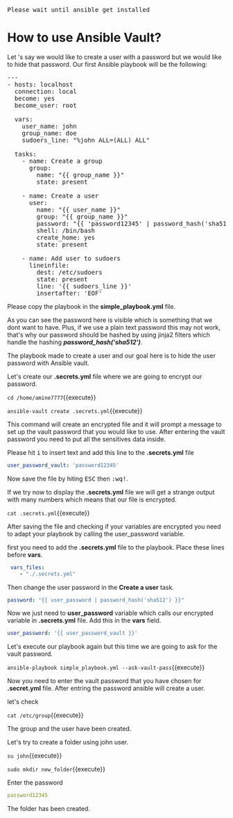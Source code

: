  <kbd>Please wait until ansible get installed</kbd>

# How to use Ansible Vault?

Let 's say we would like to create a user with a password but we would like to hide that password. Our first Ansible playbook will be the following:

<pre class="file" data-target="clipboard">
---
- hosts: localhost
  connection: local
  become: yes
  become_user: root
  
  vars:
    user_name: john
    group_name: doe
    sudoers_line: "%john ALL=(ALL) ALL"
    
  tasks:
    - name: Create a group
      group:
        name: "{{ group_name }}"
        state: present

    - name: Create a user
      user:
        name: "{{ user_name }}"
        group: "{{ group_name }}"
        password: "{{ 'password12345' | password_hash('sha512') }}"
        shell: /bin/bash
        create_home: yes
        state: present
        
    - name: Add user to sudoers 
      lineinfile:
        dest: /etc/sudoers
        state: present
        line: '{{ sudoers_line }}'
        insertafter: 'EOF'
</pre>

Please copy the playbook in the  **simple_playbook.yml** file.

As you can see the password here is visible which is something that we dont want to have. Plus, if we use a plain text password this may not work, that's why our password should be hashed by using jinja2 filters which handle the hashing ***password_hash('sha512')***.

The playbook made to create a user and our goal here is to hide the user password with Ansible vault.

Let's create our **.secrets.yml** file where we are going to encrypt our password.

`cd /home/amine7777`{{execute}}

`ansible-vault create .secrets.yml`{{execute}}

This command will create an encrypted file and it will prompt a message to set up the vault password that you would like to use. After entering the vault password you need to put all the sensitives data inside.

Please hit  <kbd>i</kbd> to insert text and add this line to the **.secrets.yml** file 

```yaml
user_password_vault: 'password12345'

```
Now save the file by hiting 
 <kbd>ESC</kbd>  then <kbd>:wq!</kbd>.

If we try now to display the **.secrets.yml** file we will get a strange output with many numbers which means that our file is encrypted.

`cat .secrets.yml`{{execute}}

After saving the file and checking if your variables are encrypted you need to adapt your playbook by calling the user_password variable.

first you need to add the **.secrets.yml** file to the playbook. Place these lines before **vars**.

```yaml
 vars_files:
    - "./.secrets.yml"
```
Then change the user password in the **Create a user** task.

```yaml
password: "{{ user_password | password_hash('sha512') }}"
```

Now we just need to **user_password** variable which calls our encrypted variable in **.secrets.yml** file. Add this in the **vars** field.

```yaml
user_password: '{{ user_password_vault }}'
```



Let's execute our playbook again but this time we are going to ask for the vault password.

`ansible-playbook simple_playbook.yml --ask-vault-pass`{{execute}}

Now you need to enter the vault password that you have chosen for **.secret.yml** file. After entring the password ansible will create a user.

let's check

`cat /etc/group`{{execute}}

The group and the user have been created.

Let's try to create a folder using john user.

`su john`{{execute}}

`sudo mkdir new_folder`{{execute}}

Enter the password

```yaml
password12345
```

The folder has been created.




 
